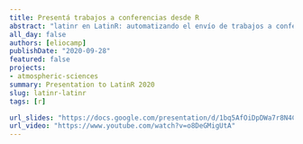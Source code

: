 ```yaml
---
title: Presentá trabajos a conferencias desde R
abstract: "latinr en LatinR: automatizando el envío de trabajos a conferencias de R con un paquete de R"
all_day: false
authors: [eliocamp]
publishDate: "2020-09-28"
featured: false
projects:
- atmospheric-sciences
summary: Presentation to LatinR 2020
slug: latinr-latinr
tags: [r]

url_slides: "https://docs.google.com/presentation/d/1bq5AfOiDpDWa7r8N4CRnVOTTRmdM-hkotXenmltEJhs/edit?usp=sharing"
url_video: "https://www.youtube.com/watch?v=o8DeGMigUtA"
---
```

